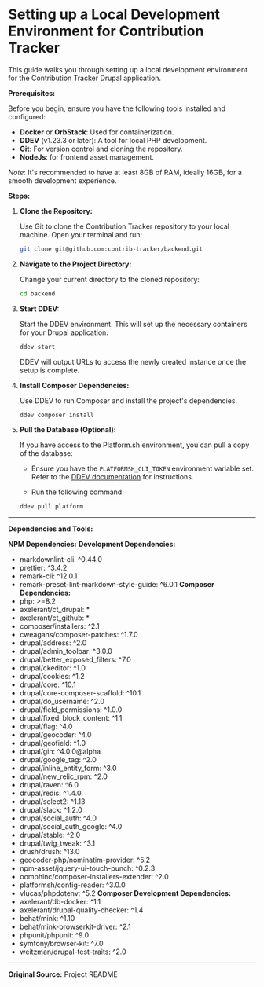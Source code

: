# Setting up a Local Development Environment for Contribution Tracker

This guide walks you through setting up a local development environment for the Contribution Tracker Drupal application.

**Prerequisites:**

Before you begin, ensure you have the following tools installed and configured:

*   **Docker** or **OrbStack**:  Used for containerization.
*   **DDEV** (v1.23.3 or later):  A tool for local PHP development.
*   **Git**: For version control and cloning the repository.
*   **NodeJs**: for frontend asset management.

*Note*: It's recommended to have at least 8GB of RAM, ideally 16GB, for a smooth development experience.

**Steps:**

1.  **Clone the Repository:**

    Use Git to clone the Contribution Tracker repository to your local machine. Open your terminal and run:

    ```bash
    git clone git@github.com:contrib-tracker/backend.git
    ```

2.  **Navigate to the Project Directory:**

    Change your current directory to the cloned repository:

    ```bash
    cd backend
    ```

3.  **Start DDEV:**

    Start the DDEV environment. This will set up the necessary containers for your Drupal application.

    ```bash
    ddev start
    ```

    DDEV will output URLs to access the newly created instance once the setup is complete.

4.  **Install Composer Dependencies:**

    Use DDEV to run Composer and install the project's dependencies.

    ```bash
    ddev composer install
    ```

5.  **Pull the Database (Optional):**

    If you have access to the Platform.sh environment, you can pull a copy of the database:

    *   Ensure you have the `PLATFORMSH_CLI_TOKEN` environment variable set.  Refer to the [DDEV documentation](https://ddev.readthedocs.io/en/latest/users/providers/platform/) for instructions.

    *   Run the following command:

    ```bash
    ddev pull platform
    ```

---

**Dependencies and Tools:**

**NPM Dependencies:**
**Development Dependencies:**
- markdownlint-cli: ^0.44.0
- prettier: ^3.4.2
- remark-cli: ^12.0.1
- remark-preset-lint-markdown-style-guide: ^6.0.1
**Composer Dependencies:**
- php: >=8.2
- axelerant/ct_drupal: *
- axelerant/ct_github: *
- composer/installers: ^2.1
- cweagans/composer-patches: ^1.7.0
- drupal/address: ^2.0
- drupal/admin_toolbar: ^3.0.0
- drupal/better_exposed_filters: ^7.0
- drupal/ckeditor: ^1.0
- drupal/cookies: ^1.2
- drupal/core: ^10.1
- drupal/core-composer-scaffold: ^10.1
- drupal/do_username: ^2.0
- drupal/field_permissions: ^1.0.0
- drupal/fixed_block_content: ^1.1
- drupal/flag: ^4.0
- drupal/geocoder: ^4.0
- drupal/geofield: ^1.0
- drupal/gin: ^4.0.0@alpha
- drupal/google_tag: ^2.0
- drupal/inline_entity_form: ^3.0
- drupal/new_relic_rpm: ^2.0
- drupal/raven: ^6.0
- drupal/redis: ^1.4.0
- drupal/select2: ^1.13
- drupal/slack: ^1.2.0
- drupal/social_auth: ^4.0
- drupal/social_auth_google: ^4.0
- drupal/stable: ^2.0
- drupal/twig_tweak: ^3.1
- drush/drush: ^13.0
- geocoder-php/nominatim-provider: ^5.2
- npm-asset/jquery-ui-touch-punch: ^0.2.3
- oomphinc/composer-installers-extender: ^2.0
- platformsh/config-reader: ^3.0.0
- vlucas/phpdotenv: ^5.2
**Composer Development Dependencies:**
- axelerant/db-docker: ^1.1
- axelerant/drupal-quality-checker: ^1.4
- behat/mink: ^1.10
- behat/mink-browserkit-driver: ^2.1
- phpunit/phpunit: ^9.0
- symfony/browser-kit: ^7.0
- weitzman/drupal-test-traits: ^2.0

---

**Original Source:** Project README